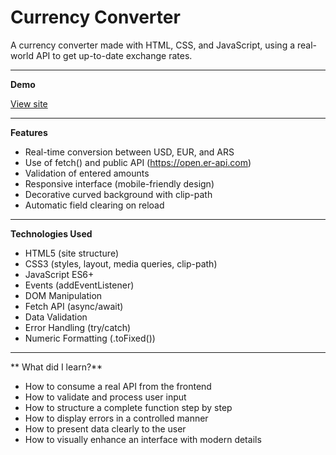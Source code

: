 # Currency Converter

A currency converter made with HTML, CSS, and JavaScript, using a real-world API to get up-to-date exchange rates.

------------

**Demo**

[View site](http://https://fanciful-medovik-cfbd4e.netlify.app/ "View site")


------------


 **Features**

- Real-time conversion between USD, EUR, and ARS
- Use of fetch() and public API (https://open.er-api.com)
- Validation of entered amounts
- Responsive interface (mobile-friendly design)
- Decorative curved background with clip-path
- Automatic field clearing on reload

------------


**Technologies Used**

- HTML5 (site structure)
- CSS3 (styles, layout, media queries, clip-path)
- JavaScript ES6+
- Events (addEventListener)
- DOM Manipulation
- Fetch API (async/await)
- Data Validation
- Error Handling (try/catch)
- Numeric Formatting (.toFixed())


------------

** What did I learn?**

- How to consume a real API from the frontend
- How to validate and process user input
- How to structure a complete function step by step
- How to display errors in a controlled manner
- How to present data clearly to the user
- How to visually enhance an interface with modern details



